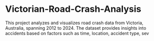 # Victorian-Road-Crash-Analysis
This project analyzes and visualizes road crash data from Victoria, Australia, spanning 2012 to 2024. The dataset provides insights into accidents based on factors such as time, location, accident type, sev

